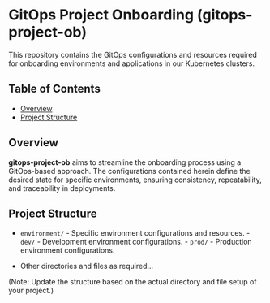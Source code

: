 # GitOps Project Onboarding (gitops-project-ob)

This repository contains the GitOps configurations and resources required for onboarding environments and applications in our Kubernetes clusters.

## Table of Contents

- [Overview](#overview)
- [Project Structure](#project-structure)

## Overview

**gitops-project-ob** aims to streamline the onboarding process using a GitOps-based approach. The configurations contained herein define the desired state for specific environments, ensuring consistency, repeatability, and traceability in deployments.

## Project Structure

- `environment/` - Specific environment configurations and resources.
        - `dev/` - Development environment configurations.
        - `prod/` - Production environment configurations.
    
- Other directories and files as required...

(Note: Update the structure based on the actual directory and file setup of your project.)
